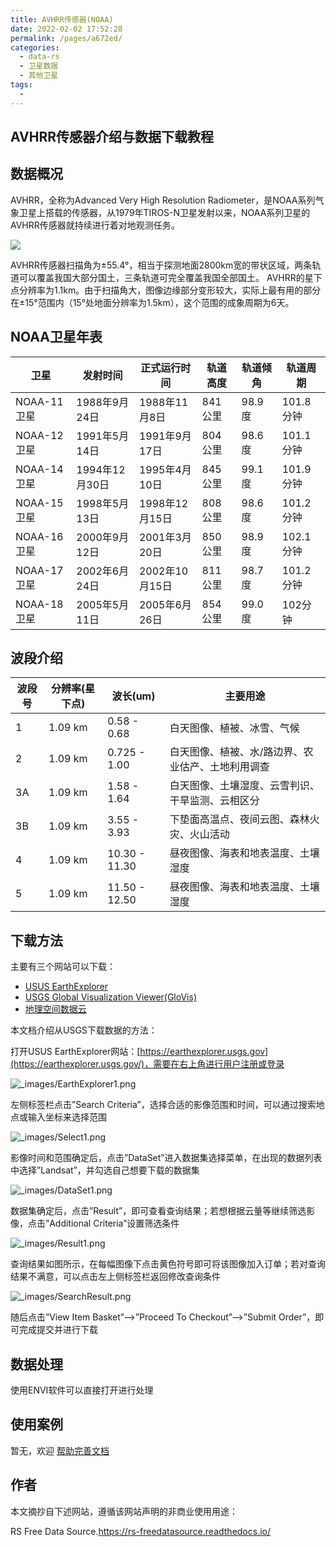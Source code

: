 ```yaml
---
title: AVHRR传感器(NOAA)
date: 2022-02-02 17:52:28
permalink: /pages/a672ed/
categories:
  - data-rs
  - 卫星数据
  - 其他卫星
tags:
  - 
---
```

## AVHRR传感器介绍与数据下载教程

## 数据概况

AVHRR，全称为Advanced Very High Resolution Radiometer，是NOAA系列气象卫星上搭载的传感器，从1979年TIROS-N卫星发射以来，NOAA系列卫星的AVHRR传感器就持续进行着对地观测任务。

![](https://gitee.com/kitmyfaceplease/image_upload/raw/master/img/202202021758633.png)

AVHRR传感器扫描角为±55.4°，相当于探测地面2800km宽的带状区域，两条轨道可以覆盖我国大部分国土，三条轨道可完全覆盖我国全部国土。 AVHRR的星下点分辨率为1.1km。由于扫描角大，图像边缘部分变形较大，实际上最有用的部分在±15°范围内（15°处地面分辨率为1.5km），这个范围的成象周期为6天。

## NOAA卫星年表

| 卫星        | 发射时间       | 正式运行时间   | 轨道高度 | 轨道倾角 | 轨道周期  |
| ----------- | -------------- | -------------- | -------- | -------- | --------- |
| NOAA-11卫星 | 1988年9月24日  | 1988年11月8日  | 841公里  | 98.9度   | 101.8分钟 |
| NOAA-12卫星 | 1991年5月14日  | 1991年9月17日  | 804公里  | 98.6度   | 101.1分钟 |
| NOAA-14卫星 | 1994年12月30日 | 1995年4月10日  | 845公里  | 99.1度   | 101.9分钟 |
| NOAA-15卫星 | 1998年5月13日  | 1998年12月15日 | 808公里  | 98.6度   | 101.2分钟 |
| NOAA-16卫星 | 2000年9月12日  | 2001年3月20日  | 850公里  | 98.9度   | 102.1分钟 |
| NOAA-17卫星 | 2002年6月24日  | 2002年10月15日 | 811公里  | 98.7度   | 101.2分钟 |
| NOAA-18卫星 | 2005年5月11日  | 2005年6月26日  | 854公里  | 99.0度   | 102分钟   |

## 波段介绍

| 波段号 | 分辨率(星下点) | 波长(um)      | 主要用途                                          |
| ------ | -------------- | ------------- | ------------------------------------------------- |
| 1      | 1.09 km        | 0.58 - 0.68   | 白天图像、植被、冰雪、气候                        |
| 2      | 1.09 km        | 0.725 - 1.00  | 白天图像、植被、水/路边界、农业估产、土地利用调查 |
| 3A     | 1.09 km        | 1.58 - 1.64   | 白天图像、土壤湿度、云雪判识、干旱监测、云相区分  |
| 3B     | 1.09 km        | 3.55 - 3.93   | 下垫面高温点、夜间云图、森林火灾、火山活动        |
| 4      | 1.09 km        | 10.30 - 11.30 | 昼夜图像、海表和地表温度、土壤湿度                |
| 5      | 1.09 km        | 11.50 - 12.50 | 昼夜图像、海表和地表温度、土壤湿度                |

## 下载方法

主要有三个网站可以下载：

- [USUS EarthExplorer](https://earthexplorer.usgs.gov/)
- [USGS Global Visualization Viewer(GloVis)](https://glovis.usgs.gov/)
- [地理空间数据云](http://www.gscloud.cn/)

本文档介绍从USGS下载数据的方法：

打开USUS EarthExplorer网站：[https://earthexplorer.usgs.gov](https://earthexplorer.usgs.gov/)，需要在右上角进行用户注册或登录

![_images/EarthExplorer1.png](https://rs-freedatasource.readthedocs.io/zh_CN/latest/_images/EarthExplorer1.png)

左侧标签栏点击”Search Criteria”，选择合适的影像范围和时间，可以通过搜索地点或输入坐标来选择范围

![_images/Select1.png](https://rs-freedatasource.readthedocs.io/zh_CN/latest/_images/Select1.png)

影像时间和范围确定后，点击”DataSet”进入数据集选择菜单，在出现的数据列表中选择”Landsat”，并勾选自己想要下载的数据集

![_images/DataSet1.png](https://rs-freedatasource.readthedocs.io/zh_CN/latest/_images/DataSet1.png)

数据集确定后，点击”Result”，即可查看查询结果；若想根据云量等继续筛选影像，点击”Additional Criteria”设置筛选条件

![_images/Result1.png](https://rs-freedatasource.readthedocs.io/zh_CN/latest/_images/Result1.png)

查询结果如图所示，在每幅图像下点击黄色符号即可将该图像加入订单；若对查询结果不满意，可以点击左上侧标签栏返回修改查询条件

![_images/SearchResult.png](https://rs-freedatasource.readthedocs.io/zh_CN/latest/_images/SearchResult.png)

随后点击”View Item Basket”–>”Proceed To Checkout”–>”Submit Order”，即可完成提交并进行下载

## 数据处理

使用ENVI软件可以直接打开进行处理

## 使用案例

暂无，欢迎 [帮助完善文档](https://github.com/ruiduobao/gisrsdata.com)

## 作者

本文摘抄自下述网站，遵循该网站声明的非商业使用用途： 

RS Free Data Source.https://rs-freedatasource.readthedocs.io/

